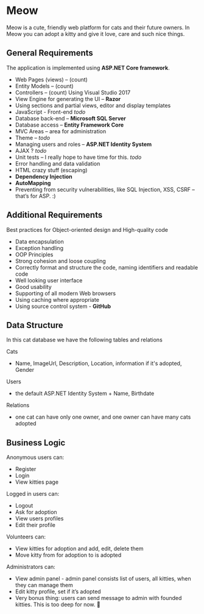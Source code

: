 # Meow
Meow is a cute, friendly web platform for cats and their future owners. In Meow you can adopt a kitty and give it love, care and such nice things. 

## General Requirements
The application is implemented using **ASP.NET Core framework**.
-	Web Pages (views) – (count)
-	Entity Models – (count)
-	Controllers – (count)
Using Visual Studio 2017
-	View Engine for generating the UI – **Razor**
-	Using sections and partial views, editor and display templates
- JavaScript  - Front-end *todo*
- Database back-end – **Microsoft SQL Server**
- Database access – **Entity Framework Core**
- MVC Areas – area for administration
- Theme – *todo*
- Managing users and roles – **ASP.NET Identity System**
- AJAX ? *todo*
- Unit tests – I really hope to have time for this. *todo*
- Error handling and data validation
- HTML crazy stuff (escaping)
- **Dependency Injection**
- **AutoMapping**
- Preventing from security vulnerabilities, like SQL Injection, XSS, CSRF – that’s for ASP. :)

## Additional Requirements
Best practices for Object-oriented design and High-quality code
-	Data encapsulation
-	Exception handling
-	OOP Principles
-	Strong cohesion and loose coupling
-	Correctly format and structure the code, naming identifiers and readable code
- Well looking user interface
- Good usability 
- Supporting of all modern Web browsers
- Using caching where appropriate
- Using source control system - **GitHub**

## Data Structure 
In this cat database we have the following tables and relations 

Cats 
- Name, ImageUrl, Description, Location, information if it's adopted, Gender

Users 
- the default ASP.NET Identity System + Name, Birthdate

Relations 
- one cat can have only one owner, and one owner can have many cats adopted

## Business Logic
Anonymous users can: 
-	Register
-	Login
-	View kitties page

Logged in users can: 
-	Logout
-	Ask for adoption
-	View users profiles
-	Edit their profile

Volunteers can: 
- View kitties for adoption and add, edit, delete them
- Move kitty from for adoption to is adopted

Administrators can:
-	View admin panel
  		- admin panel consists list of users, all kitties, when they can manage them
-	Edit kitty profile, set if it’s adopted
-	Very bonus thing: users can send message to admin with founded kitties. This is too deep for now.  
